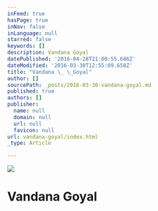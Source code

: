 ```yaml
---
inFeed: true
hasPage: true
inNav: false
inLanguage: null
starred: false
keywords: []
description: Vandana Goyal
datePublished: '2016-04-28T21:00:55.686Z'
dateModified: '2016-03-30T12:55:09.658Z'
title: "Vandana \_ \_Goyal"
author: []
sourcePath: _posts/2016-03-30-vandana-goyal.md
published: true
authors: []
publisher:
  name: null
  domain: null
  url: null
  favicon: null
url: vandana-goyal/index.html
_type: Article

---
```

![](https://the-grid-user-content.s3-us-west-2.amazonaws.com/c0b61b3a-6390-48bd-bd0d-9330804b5947.jpg)

# Vandana    Goyal